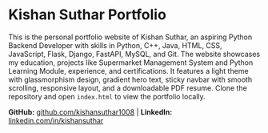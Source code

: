 # Kishan Suthar Portfolio

This is the personal portfolio website of Kishan Suthar, an aspiring Python Backend Developer with skills in Python, C++, Java, HTML, CSS, JavaScript, Flask, Django, FastAPI, MySQL, and Git. The website showcases my education, projects like Supermarket Management System and Python Learning Module, experience, and certifications. It features a light theme with glassmorphism design, gradient hero text, sticky navbar with smooth scrolling, responsive layout, and a downloadable PDF resume. Clone the repository and open `index.html` to view the portfolio locally.  

**GitHub:** [github.com/kishansuthar1008](https://github.com/kishansuthar1008) | **LinkedIn:** [linkedin.com/in/kishansuthar](https://linkedin.com/in/kishansuthar)
